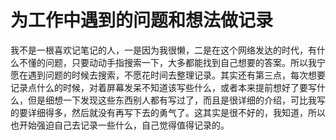 # 为工作中遇到的问题和想法做记录

我不是一根喜欢记笔记的人，一是因为我很懒，二是在这个网络发达的时代，有什么不懂的问题，只要动动手指搜索一下，大多都能找到自己想要的答案。所以我宁愿在遇到问题的时候去搜索，不愿花时间去整理记录。其实还有第三点，每次想要记录点什么的时候，对着屏幕发呆不知道该写些什么，或者本来提前想好了要写什么，但是细想一下发现这些东西别人都有写过了，而且是很详细的介绍，可比我写的要详细得多，然后就没有再写下去的勇气了。这其实是很不好的，我知道，所以也开始强迫自己去记录一些什么，自己觉得值得记录的。
